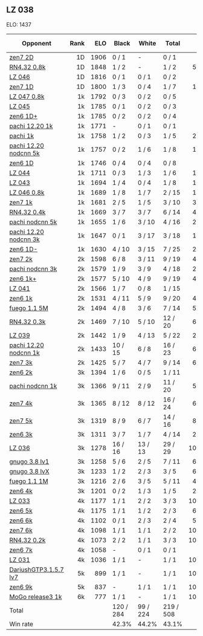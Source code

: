 ## LZ 038 ##

ELO: 1437

Opponent | Rank | ELO | Black | White | Total | Win rate
---------|-----:|----:|-------|-------|-------|-------:
[zen7 2D](zen7%202D.md) | 1D | 1906 | 0 / 1 | - | 0 / 1 | 0.0%
[RN4.32 0.8k](RN4.32%200.8k.md) | 1D | 1848 | 1 / 2 | - | 1 / 2 | 50.0%
[LZ 046](LZ%20046.md) | 1D | 1816 | 0 / 1 | 0 / 1 | 0 / 2 | 0.0%
[zen7 1D](zen7%201D.md) | 1D | 1800 | 1 / 3 | 0 / 4 | 1 / 7 | 14.3%
[LZ 047 0.8k](LZ%20047%200.8k.md) | 1k | 1792 | 0 / 3 | 0 / 2 | 0 / 5 | 0.0%
[LZ 045](LZ%20045.md) | 1k | 1785 | 0 / 1 | 0 / 2 | 0 / 3 | 0.0%
[zen6 1D+](zen6%201D+.md) | 1k | 1785 | 0 / 2 | 0 / 2 | 0 / 4 | 0.0%
[pachi 12.20 1k](pachi%2012.20%201k.md) | 1k | 1771 | - | 0 / 1 | 0 / 1 | 0.0%
[pachi 1k](pachi%201k.md) | 1k | 1758 | 1 / 2 | 0 / 3 | 1 / 5 | 20.0%
[pachi 12.20 nodcnn 5k](pachi%2012.20%20nodcnn%205k.md) | 1k | 1757 | 0 / 2 | 1 / 6 | 1 / 8 | 12.5%
[zen6 1D](zen6%201D.md) | 1k | 1746 | 0 / 4 | 0 / 4 | 0 / 8 | 0.0%
[LZ 044](LZ%20044.md) | 1k | 1711 | 0 / 3 | 1 / 3 | 1 / 6 | 16.7%
[LZ 043](LZ%20043.md) | 1k | 1694 | 1 / 4 | 0 / 4 | 1 / 8 | 12.5%
[LZ 046 0.8k](LZ%20046%200.8k.md) | 1k | 1689 | 1 / 8 | 1 / 7 | 2 / 15 | 13.3%
[zen7 1k](zen7%201k.md) | 1k | 1681 | 2 / 5 | 1 / 5 | 3 / 10 | 30.0%
[RN4.32 0.4k](RN4.32%200.4k.md) | 1k | 1669 | 3 / 7 | 3 / 7 | 6 / 14 | 42.9%
[pachi nodcnn 5k](pachi%20nodcnn%205k.md) | 1k | 1655 | 1 / 6 | 3 / 10 | 4 / 16 | 25.0%
[pachi 12.20 nodcnn 3k](pachi%2012.20%20nodcnn%203k.md) | 1k | 1647 | 0 / 1 | 3 / 17 | 3 / 18 | 16.7%
[zen6 1D-](zen6%201D-.md) | 1k | 1630 | 4 / 10 | 3 / 15 | 7 / 25 | 28.0%
[zen7 2k](zen7%202k.md) | 2k | 1598 | 6 / 8 | 3 / 11 | 9 / 19 | 47.4%
[pachi nodcnn 3k](pachi%20nodcnn%203k.md) | 2k | 1579 | 1 / 9 | 3 / 9 | 4 / 18 | 22.2%
[zen6 1k+](zen6%201k+.md) | 2k | 1577 | 5 / 10 | 4 / 9 | 9 / 19 | 47.4%
[LZ 041](LZ%20041.md) | 2k | 1566 | 1 / 7 | 0 / 8 | 1 / 15 | 6.7%
[zen6 1k](zen6%201k.md) | 2k | 1531 | 4 / 11 | 5 / 9 | 9 / 20 | 45.0%
[fuego 1.1 5M](fuego%201.1%205M.md) | 2k | 1494 | 4 / 8 | 3 / 6 | 7 / 14 | 50.0%
[RN4.32 0.3k](RN4.32%200.3k.md) | 2k | 1469 | 7 / 10 | 5 / 10 | 12 / 20 | 60.0%
[LZ 039](LZ%20039.md) | 2k | 1442 | 1 / 9 | 4 / 13 | 5 / 22 | 22.7%
[pachi 12.20 nodcnn 1k](pachi%2012.20%20nodcnn%201k.md) | 2k | 1433 | 10 / 15 | 6 / 8 | 16 / 23 | 69.6%
[zen7 3k](zen7%203k.md) | 2k | 1425 | 5 / 7 | 4 / 7 | 9 / 14 | 64.3%
[zen6 2k](zen6%202k.md) | 3k | 1394 | 1 / 6 | 0 / 5 | 1 / 11 | 9.1%
[pachi nodcnn 1k](pachi%20nodcnn%201k.md) | 3k | 1366 | 9 / 11 | 2 / 9 | 11 / 20 | 55.0%
[zen7 4k](zen7%204k.md) | 3k | 1365 | 8 / 12 | 8 / 12 | 16 / 24 | 66.7%
[zen7 5k](zen7%205k.md) | 3k | 1319 | 8 / 9 | 6 / 7 | 14 / 16 | 87.5%
[zen6 3k](zen6%203k.md) | 3k | 1311 | 3 / 7 | 1 / 7 | 4 / 14 | 28.6%
[LZ 036](LZ%20036.md) | 3k | 1278 | 16 / 16 | 13 / 13 | 29 / 29 | 100.0%
[gnugo 3.8 lv1](gnugo%203.8%20lv1.md) | 3k | 1258 | 5 / 6 | 2 / 5 | 7 / 11 | 63.6%
[gnugo 3.8 lvX](gnugo%203.8%20lvX.md) | 3k | 1233 | 1 / 2 | 2 / 3 | 3 / 5 | 60.0%
[fuego 1.1 1M](fuego%201.1%201M.md) | 3k | 1216 | 2 / 6 | 3 / 5 | 5 / 11 | 45.5%
[zen6 4k](zen6%204k.md) | 3k | 1201 | 0 / 2 | 1 / 3 | 1 / 5 | 20.0%
[LZ 033](LZ%20033.md) | 4k | 1177 | 1 / 1 | 2 / 2 | 3 / 3 | 100.0%
[zen6 5k](zen6%205k.md) | 4k | 1175 | 1 / 1 | 1 / 2 | 2 / 3 | 66.7%
[zen6 6k](zen6%206k.md) | 4k | 1102 | 0 / 1 | 2 / 3 | 2 / 4 | 50.0%
[zen7 6k](zen7%206k.md) | 4k | 1098 | 1 / 1 | 1 / 1 | 2 / 2 | 100.0%
[RN4.32 0.2k](RN4.32%200.2k.md) | 4k | 1073 | 2 / 2 | 1 / 1 | 3 / 3 | 100.0%
[zen6 7k](zen6%207k.md) | 4k | 1058 | - | 0 / 1 | 0 / 1 | 0.0%
[LZ 031](LZ%20031.md) | 4k | 1036 | 1 / 1 | - | 1 / 1 | 100.0%
[DariushGTP3.1.5.7 lv7](DariushGTP3.1.5.7%20lv7.md) | 5k | 899 | 1 / 1 | - | 1 / 1 | 100.0%
[zen6 9k](zen6%209k.md) | 5k | 837 | - | 1 / 1 | 1 / 1 | 100.0%
[MoGo release3 1k](MoGo%20release3%201k.md) | 6k | 777 | 1 / 1 | - | 1 / 1 | 100.0%
Total | | | 120 / 284 | 99 / 224 | 219 / 508 | 
Win rate| | | 42.3% | 44.2% | 43.1% | 
